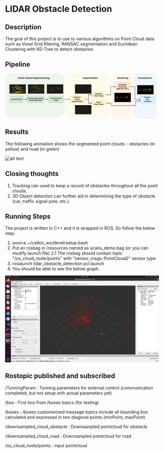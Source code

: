 # LIDAR Obstacle Detection


## Description

The goal of this project is to use to various algorithms on Point Cloud data such as Voxel Grid filtering, RANSAC segmentation and Euclidean Clustering with KD-Tree to detect obstacles.





## Pipeline

![alt text](assets/flowchart_2.png)

## Results
The following animation shows the segmented point clouds - obstacles (in yellow) and road (in green)

![alt text](assets/animation.gif)


## Closing thoughts
1. Tracking can used to keep a record of obstacles throughout all the point clouds.
2. 3D Object detection can further aid in determining the type of obstacle (car, traffic signal pole, etc.).

## Running Steps
The project is written in C++ and it is wrapped in ROS. So follow the below step:
1. source ~/catkin_ws/devel/setup.bash
2. Put an rosbag in /resources named as scans_demo.bag (or you can modify launch file)
  2.1 The rosbag should contain topic "/os_cloud_node/points" with "sensor_msgs::PointCloud2" sensor type
4. roslaunch lidar_obstacle_detection pcl.launch
5. You should be able to see the below graph.

![alt text](assets/Rviz.png)

## Rostopic published and subscribed
/TunningParam                  : Tunning parameters for external control (communication completed, but not setup with actual parameters yet) 

/box                           : First box from /boxes topics (for testing) 

/boxes                         : /boxes customerized message topics include all bounding box calculated and expressed in two diagonal points (minPoint, maxPoint)

/downsampled_cloud_obstacle    : Downsampled pointcloud for obstacle 

/downsampled_cloud_road        : Downsampled pointcloud for road 

/os_cloud_node/points          : input pointcloud


